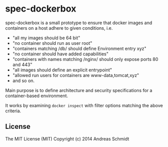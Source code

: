 spec-dockerbox
==============

spec-dockerbox is a small prototype to ensure that docker images and containers on a host adhere to given conditions, i.e.
  * "all my images should be 64 bit"
  * "no container should run as user root"
  * "containers matching /db/ should define Environment entry xyz"
  * "no container should have added capabilities"
  * "containers with names matching /nginx/ should only expose ports 80 and 443"
  * "all images should define an explicit entrypoint"
  * "allowed run users for containers are www-data,tomcat,xyz"
  * and so on.

Main purpose is to define architecture and security specifications for a container-based environment.

It works by examining `docker inspect` with filter options matching the above criteria.  

License 
-------

The MIT License (MIT) Copyright (c) 2014 Andreas Schmidt
